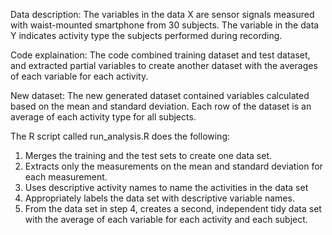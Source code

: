 Data description:
The variables in the data X are sensor signals measured with waist-mounted smartphone from 30 subjects. The variable in the data Y indicates activity type the subjects performed during recording.

Code explaination:
The code combined training dataset and test dataset, and extracted partial variables to create another dataset with the averages of each variable for each activity.

New dataset:
The new generated dataset contained variables calculated based on the mean and standard deviation. Each row of the dataset is an average of each activity type for all subjects.

The R script called run_analysis.R does the following:
1. Merges the training and the test sets to create one data set.
2. Extracts only the measurements on the mean and standard deviation for each measurement. 
3. Uses descriptive activity names to name the activities in the data set
4. Appropriately labels the data set with descriptive variable names. 
5. From the data set in step 4, creates a second, independent tidy data set with the average of each variable for each activity and each subject.
